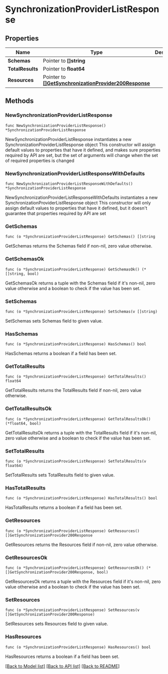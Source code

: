 # SynchronizationProviderListResponse

## Properties

Name | Type | Description | Notes
------------ | ------------- | ------------- | -------------
**Schemas** | Pointer to **[]string** |  | [optional] 
**TotalResults** | Pointer to **float64** |  | [optional] 
**Resources** | Pointer to [**[]GetSynchronizationProvider200Response**](GetSynchronizationProvider200Response.md) |  | [optional] 

## Methods

### NewSynchronizationProviderListResponse

`func NewSynchronizationProviderListResponse() *SynchronizationProviderListResponse`

NewSynchronizationProviderListResponse instantiates a new SynchronizationProviderListResponse object
This constructor will assign default values to properties that have it defined,
and makes sure properties required by API are set, but the set of arguments
will change when the set of required properties is changed

### NewSynchronizationProviderListResponseWithDefaults

`func NewSynchronizationProviderListResponseWithDefaults() *SynchronizationProviderListResponse`

NewSynchronizationProviderListResponseWithDefaults instantiates a new SynchronizationProviderListResponse object
This constructor will only assign default values to properties that have it defined,
but it doesn't guarantee that properties required by API are set

### GetSchemas

`func (o *SynchronizationProviderListResponse) GetSchemas() []string`

GetSchemas returns the Schemas field if non-nil, zero value otherwise.

### GetSchemasOk

`func (o *SynchronizationProviderListResponse) GetSchemasOk() (*[]string, bool)`

GetSchemasOk returns a tuple with the Schemas field if it's non-nil, zero value otherwise
and a boolean to check if the value has been set.

### SetSchemas

`func (o *SynchronizationProviderListResponse) SetSchemas(v []string)`

SetSchemas sets Schemas field to given value.

### HasSchemas

`func (o *SynchronizationProviderListResponse) HasSchemas() bool`

HasSchemas returns a boolean if a field has been set.

### GetTotalResults

`func (o *SynchronizationProviderListResponse) GetTotalResults() float64`

GetTotalResults returns the TotalResults field if non-nil, zero value otherwise.

### GetTotalResultsOk

`func (o *SynchronizationProviderListResponse) GetTotalResultsOk() (*float64, bool)`

GetTotalResultsOk returns a tuple with the TotalResults field if it's non-nil, zero value otherwise
and a boolean to check if the value has been set.

### SetTotalResults

`func (o *SynchronizationProviderListResponse) SetTotalResults(v float64)`

SetTotalResults sets TotalResults field to given value.

### HasTotalResults

`func (o *SynchronizationProviderListResponse) HasTotalResults() bool`

HasTotalResults returns a boolean if a field has been set.

### GetResources

`func (o *SynchronizationProviderListResponse) GetResources() []GetSynchronizationProvider200Response`

GetResources returns the Resources field if non-nil, zero value otherwise.

### GetResourcesOk

`func (o *SynchronizationProviderListResponse) GetResourcesOk() (*[]GetSynchronizationProvider200Response, bool)`

GetResourcesOk returns a tuple with the Resources field if it's non-nil, zero value otherwise
and a boolean to check if the value has been set.

### SetResources

`func (o *SynchronizationProviderListResponse) SetResources(v []GetSynchronizationProvider200Response)`

SetResources sets Resources field to given value.

### HasResources

`func (o *SynchronizationProviderListResponse) HasResources() bool`

HasResources returns a boolean if a field has been set.


[[Back to Model list]](../README.md#documentation-for-models) [[Back to API list]](../README.md#documentation-for-api-endpoints) [[Back to README]](../README.md)


